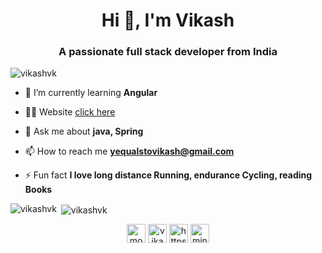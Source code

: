 <h1 align="center">Hi 👋, I'm Vikash</h1>
<h3 align="center">A passionate full stack developer from India</h3>

<p align="left"> <img src="https://komarev.com/ghpvc/?username=vikashvk" alt="vikashvk" /> </p>

- 🌱 I’m currently learning **Angular**

- 👨‍💻 Website [click here](https://vikashvk.github.io/)

- 💬 Ask me about **java, Spring**

- 📫 How to reach me **yequalstovikash@gmail.com**

- ⚡ Fun fact **I love long distance Running, endurance Cycling, reading Books**

<!-- <p align="left">
  
  <img src="https://devicons.github.io/devicon/devicon.git/icons/java/java-original-wordmark.svg" alt="java" width="40" height="40"/>
  <img src="https://www.vectorlogo.zone/logos/springio/springio-icon.svg" alt="spring" width="40" height="40"/>
  <img src="https://devicons.github.io/devicon/devicon.git/icons/angularjs/angularjs-original.svg" alt="angularjs" width="40" height="40"/>  
  <img src="https://devicons.github.io/devicon/devicon.git/icons/html5/html5-original-wordmark.svg" alt="html5" width="40" height="40"/>   
  <img src="https://devicons.github.io/devicon/devicon.git/icons/css3/css3-original-wordmark.svg" alt="css3" width="40" height="40"/>
  <img src="https://devicons.github.io/devicon/devicon.git/icons/javascript/javascript-original.svg" alt="javascript" width="40" height="40"/> 
  <img src="https://devicons.github.io/devicon/devicon.git/icons/android/android-original-wordmark.svg" alt="android" width="40" height="40"/>
    <img src="https://cdn.jsdelivr.net/gh/devicons/devicon@v2.9.0/devicon.min.css" alt="mongodb" width="40" height="40"/> 
   <img src="https://devicons.github.io/devicon/devicon.git/icons/mysql/mysql-original-wordmark.svg" alt="mysql" width="40" height="40"/> 
  <img src="https://devicons.github.io/devicon/devicon.git/icons/oracle/oracle-original.svg" alt="oracle" width="40" height="40"/> 
  <img src="https://devicons.github.io/devicon/devicon.git/icons/amazonwebservices/amazonwebservices-original-wordmark.svg" alt="aws" width="40" height="40"/> 
  <img src="https://www.vectorlogo.zone/logos/git-scm/git-scm-icon.svg" alt="git" width="40" height="40"/>
  <img src="https://www.vectorlogo.zone/logos/jenkins/jenkins-icon.svg" alt="jenkins" width="40" height="40"/>

</p>
   -->
  <p><img align="left" src="https://github-readme-stats.vercel.app/api/top-langs/?username=vikashvk&layout=compact&hide=html" alt="vikashvk" />
</p>

<p>&nbsp;<img align="center" src="https://github-readme-stats.vercel.app/api?username=vikashvk&show_icons=true" alt="vikashvk" /></p>

<p align="center">
<a href="https://twitter.com/mononymvikash" target="blank"><img align="center" src="https://cdn.jsdelivr.net/npm/simple-icons@3.0.1/icons/twitter.svg" alt="mononymvikash" height="30" width="30" /></a>
<a href="https://linkedin.com/in/vikashvk" target="blank"><img align="center" src="https://cdn.jsdelivr.net/npm/simple-icons@3.0.1/icons/linkedin.svg" alt="vikashvk" height="30" width="30" /></a>
<a href="https://stackoverflow.com/users/6552540/vikash-vk" target="blank"><img align="center" src="https://cdn.jsdelivr.net/npm/simple-icons@3.0.1/icons/stackoverflow.svg" alt="https://stackoverflow.com/users/6552540/vikash-vk" height="30" width="30" /></a>
<a href="https://fb.com/minuskelvinvk" target="blank"><img align="center" src="https://cdn.jsdelivr.net/npm/simple-icons@3.0.1/icons/facebook.svg" alt="minuskelvinvk" height="30" width="30" /></a>
</p>
